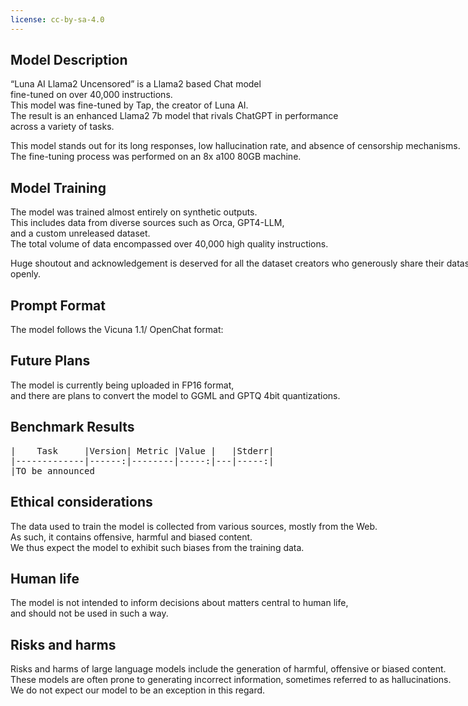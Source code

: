 ```yaml
---
license: cc-by-sa-4.0
---
```


<div style="width: 800px; margin: auto;">

<h2>Model Description</h2>
<p>“Luna AI Llama2 Uncensored” is a Llama2 based Chat model <br />fine-tuned on over 40,000 instructions. <br />
  This model was fine-tuned by Tap, the creator of Luna AI. <br /> 
  The result is an enhanced Llama2 7b model that rivals ChatGPT in performance <br />across a variety of tasks.</p>
<p>This model stands out for its long responses, low hallucination rate, and absence of censorship mechanisms. <br />
  The fine-tuning process was performed on an 8x a100 80GB machine.</p>

<h2>Model Training</h2>
<p>The model was trained almost entirely on synthetic outputs. <br />
  This includes data from diverse sources such as Orca, GPT4-LLM,<br /> and a custom unreleased dataset.<br /> 
  The total volume of data encompassed over 40,000 high quality instructions.</p>
<p>Huge shoutout and acknowledgement is deserved for all the dataset creators who generously share their datasets openly.</p>

<h2>Prompt Format</h2>
<p>The model follows the Vicuna 1.1/ OpenChat format:</p>


<h2>Future Plans</h2>
<p>The model is currently being uploaded in FP16 format, <br />and there are plans to convert the model to GGML and GPTQ 4bit quantizations.</p>

<h2>Benchmark Results</h2>
<pre>
|    Task     |Version| Metric |Value |   |Stderr|
|-------------|------:|--------|-----:|---|-----:|
|TO be announced
</pre>

<h2>Ethical considerations</h2>
<p>The data used to train the model is collected from various sources, mostly from the Web. <br /> 
  As such, it contains offensive, harmful and biased content. <br />We thus expect the model to exhibit such biases from the training data.</p>

<h2>Human life</h2>
<p>The model is not intended to inform decisions about matters central to human life, <br />and should not be used in such a way.</p>

<h2>Risks and harms</h2>
<p>Risks and harms of large language models include the generation of harmful, offensive or biased content. <br /> 
  These models are often prone to generating incorrect information, sometimes referred to as hallucinations. 
  <br /> We do not expect our model to be an exception in this regard.</p>

</div>


